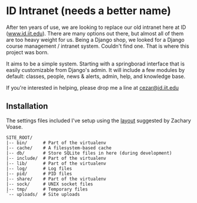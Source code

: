 ID Intranet (needs a better name)
=================================

After ten years of use, we are looking to replace our old intranet here at ID (www.id.iit.edu). There are many options out there, but almost all of them are too heavy weight for us. Being a Django shop, we looked for a Django course management / intranet system. Couldn't find one. That is where this project was born.

It aims to be a simple system. Starting with a springborad interface that is easily customizable from Django's admin. It will include a few modules by default: classes, people, news & alerts, admin, help, and knowledge base.

If you're interested in helping, please drop me a line at cezar@id.iit.edu

Installation
------------

The settings files included I've setup using the [layout](http://blog.zacharyvoase.com/2010/02/03/django-project-conventions/) suggested by Zachary Voase.

    SITE_ROOT/
    |-- bin/      # Part of the virtualenv
    |-- cache/    # A filesystem-based cache
    |-- db/       # Store SQLite files in here (during development)
    |-- include/  # Part of the virtualenv
    |-- lib/      # Part of the virtualenv
    |-- log/      # Log files
    |-- pid/      # PID files
    |-- share/    # Part of the virtualenv
    |-- sock/     # UNIX socket files
    |-- tmp/      # Temporary files
    `-- uploads/  # Site uploads

